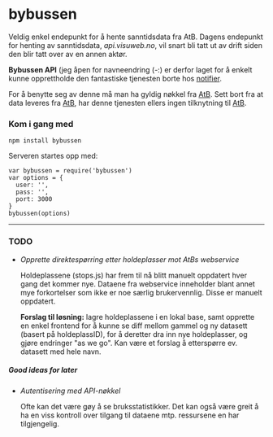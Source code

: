 # bybussen

Veldig enkel endepunkt for å hente sanntidsdata fra AtB. Dagens endepunkt for henting av sanntidsdata, _api.visuweb.no_, vil snart bli tatt ut av drift siden den blir tatt over av en annen aktør.

**Bybussen API** (jeg åpen for navneendring (-:) er derfor laget for å enkelt kunne opprettholde den fantastiske tjenesten borte hos  [notifier](http://github.com/appKom/notifier).

For å benytte seg av denne må man ha gyldig nøkkel fra [AtB](http://atb.no/). Sett bort fra at data leveres fra [AtB](http://atb.no/), har denne tjenesten ellers ingen tilknytning til [AtB](http://atb.no/).

### Kom i gang med

```
npm install bybussen
```

Serveren startes opp med:

```
var bybussen = require('bybussen')
var options = {
  user: '',
  pass: '',
  port: 3000
}
bybussen(options)
```

***

### TODO

* _Opprette direktespørring etter holdeplasser mot AtBs webservice_

  Holdeplassene (stops.js) har frem til nå blitt manuelt oppdatert hver gang det kommer nye. Dataene fra webservice inneholder blant annet mye forkortelser som ikke er noe særlig brukervennlig. Disse er manuelt oppdatert.

  **Forslag til løsning:** lagre holdeplassene i en lokal base, samt opprette en enkel frontend for å kunne se diff mellom gammel og ny datasett (basert på holdeplassID), for å deretter dra inn nye holdeplasser, og gjøre endringer "as we go". Kan være et forslag å etterspørre ev. datasett med hele navn.

##### Good ideas for later

* _Autentisering med API-nøkkel_

  Ofte kan det være gøy å se bruksstatistikker. Det kan også være greit å ha en viss kontroll over tilgang til dataene mtp. ressursene en har tilgjengelig.
